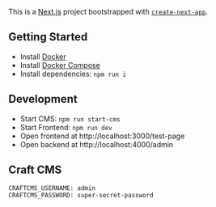 This is a [Next.js](https://nextjs.org/) project bootstrapped with [`create-next-app`](https://github.com/zeit/next.js/tree/canary/packages/create-next-app).

## Getting Started

- Install [Docker](https://www.docker.com/)
- Install [Docker Compose](https://docs.docker.com/compose/install/)
- Install dependencies: `npm run i`

## Development

- Start CMS: `npm run start-cms`
- Start Frontend: `npm run dev`
- Open frontend at http://localhost:3000/test-page
- Open backend at http://localhost:4000/admin

## Craft CMS

```
CRAFTCMS_USERNAME: admin
CRAFTCMS_PASSWORD: super-secret-password
```
